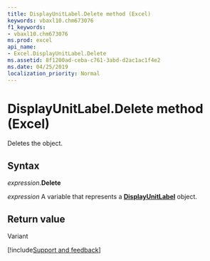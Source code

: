 ```yaml
---
title: DisplayUnitLabel.Delete method (Excel)
keywords: vbaxl10.chm673076
f1_keywords:
- vbaxl10.chm673076
ms.prod: excel
api_name:
- Excel.DisplayUnitLabel.Delete
ms.assetid: 8f1200ad-ceba-c761-3abd-d2ac1ac1f4e2
ms.date: 04/25/2019
localization_priority: Normal
---
```



# DisplayUnitLabel.Delete method (Excel)

Deletes the object.


## Syntax

_expression_.**Delete**

_expression_ A variable that represents a **[DisplayUnitLabel](excel.displayunitlabel(object).md)** object.


## Return value

Variant




[!include[Support and feedback](~/includes/feedback-boilerplate.md)]